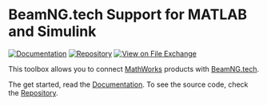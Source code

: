 # BeamNG.tech Support for MATLAB and Simulink

[![Documentation](https://img.shields.io/badge/Documentation-blue?logo=readthedocs&logoColor=white)](https://documentation.beamng.com/api/matlab-simulink/)
[![Repository](https://img.shields.io/badge/Repository-grey?logo=github&logoColor=white)](https://github.com/BeamNG/BeamNG-MATLAB-Simulink-integration)
[![View on File Exchange](https://www.mathworks.com/matlabcentral/images/matlab-file-exchange.svg)](https://www.mathworks.com/matlabcentral/fileexchange/166246-beamng-tech-support-for-matlab-and-simulink)

This toolbox allows you to connect [MathWorks](https://www.mathworks.com/) products with [BeamNG.tech](https://beamng.tech/).

The get started, read the [Documentation](https://documentation.beamng.com/api/matlab-simulink/). To see the source code, check the [Repository](https://github.com/BeamNG/BeamNG-MATLAB-Simulink-integration).
